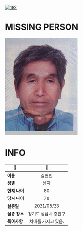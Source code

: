 [![182](https://img.shields.io/badge/%EC%8B%A4%EC%A2%85%EC%8B%A0%EA%B3%A0%EB%8A%94%20%EA%B5%AD%EB%B2%88%EC%97%86%EC%9D%B4-182-blue)](http://safe182.go.kr/index.do)

# MISSING PERSON

<img src="./missing_person.jpg">

# INFO

|🔑|💎|
|--|:--:|
|**이름**|김현빈|
|**성별**|남자|
|**현재 나이**|80|
|**당시 나이**|78|
|**실종일**|2021/05/23|
|**실종 장소**|경기도 성남시 중원구 |
|**특이사항**|치매를 가지고 있음.|
